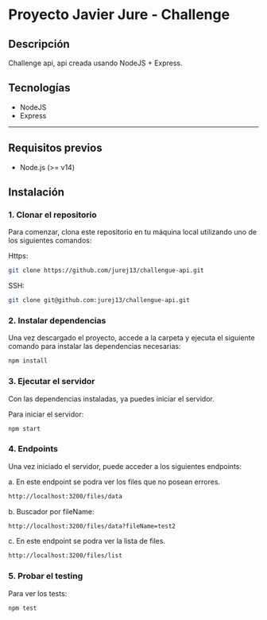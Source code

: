 # Proyecto Javier Jure - Challenge

## Descripción

Challenge api, api creada usando NodeJS + Express.

## Tecnologías

- NodeJS
- Express

---

## Requisitos previos

- Node.js (>= v14)

## Instalación

### 1. Clonar el repositorio

Para comenzar, clona este repositorio en tu máquina local utilizando uno de los siguientes comandos:

Https:

```bash
git clone https://github.com/jurej13/challengue-api.git
```

SSH:

```bash
git clone git@github.com:jurej13/challengue-api.git
```

### 2. Instalar dependencias

Una vez descargado el proyecto, accede a la carpeta y ejecuta el siguiente comando para instalar las dependencias necesarias:

```bash
npm install
```

### 3. Ejecutar el servidor

Con las dependencias instaladas, ya puedes iniciar el servidor.

Para iniciar el servidor:

```bash
npm start
```

### 4. Endpoints

Una vez iniciado el servidor, puede acceder a los siguientes endpoints:

a. En este endpoint se podra ver los files que no posean errores.

```bash
http://localhost:3200/files/data
```

b. Buscador por fileName:

```bash
http://localhost:3200/files/data?fileName=test2
```

c. En este endpoint se podra ver la lista de files.

```bash
http://localhost:3200/files/list
```

### 5. Probar el testing

Para ver los tests:

```bash
npm test
```

